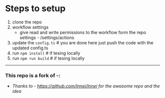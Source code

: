 # Steps to setup
1. clone the repo
2. workflow settings
    - give read and write permissions to the workflow form the repo settings - /settings/actions
    <!-- - create a `GITHUB_TOKEN` in your profile - /settings/tokens -->
3. update the `config.ts` # you are done here just push the code with the updated config.ts
4. run `npm install` # if tesing locally
5. run `npm run build` # if tesing locally

---
### This repo is a fork of -: 
- *Thanks to - https://github.com/Innei/Innei for the awasome repo and the idea*